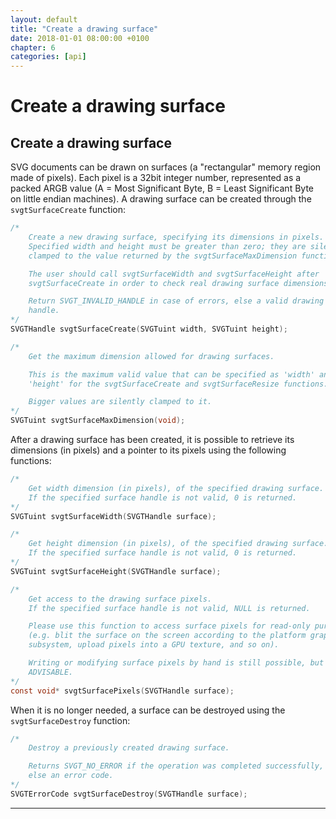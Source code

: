```yaml
---
layout: default
title: "Create a drawing surface"
date: 2018-01-01 08:00:00 +0100
chapter: 6
categories: [api]
---
```


# Create a drawing surface

## Create a drawing surface

SVG documents can be drawn on surfaces (a "rectangular" memory region made of pixels). Each pixel is a 32bit integer number, represented as a packed ARGB value (A = Most Significant Byte, B = Least Significant Byte on little endian machines). A drawing surface can be created through the `svgtSurfaceCreate` function:

```c
/*
    Create a new drawing surface, specifying its dimensions in pixels.
    Specified width and height must be greater than zero; they are silently
    clamped to the value returned by the svgtSurfaceMaxDimension function.

    The user should call svgtSurfaceWidth and svgtSurfaceHeight after
    svgtSurfaceCreate in order to check real drawing surface dimensions.

    Return SVGT_INVALID_HANDLE in case of errors, else a valid drawing surface
    handle.
*/
SVGTHandle svgtSurfaceCreate(SVGTuint width, SVGTuint height);
```

```c
/*
    Get the maximum dimension allowed for drawing surfaces.

    This is the maximum valid value that can be specified as 'width' and
    'height' for the svgtSurfaceCreate and svgtSurfaceResize functions.

    Bigger values are silently clamped to it.
*/
SVGTuint svgtSurfaceMaxDimension(void);
```

After a drawing surface has been created, it is possible to retrieve its dimensions (in pixels) and a pointer to its pixels using the following functions:

```c
/*
    Get width dimension (in pixels), of the specified drawing surface.
    If the specified surface handle is not valid, 0 is returned.
*/
SVGTuint svgtSurfaceWidth(SVGTHandle surface);
```

```c
/*
    Get height dimension (in pixels), of the specified drawing surface.
    If the specified surface handle is not valid, 0 is returned.
*/
SVGTuint svgtSurfaceHeight(SVGTHandle surface);
```

```c
/*
    Get access to the drawing surface pixels.
    If the specified surface handle is not valid, NULL is returned.

    Please use this function to access surface pixels for read-only purposes
    (e.g. blit the surface on the screen according to the platform graphic
    subsystem, upload pixels into a GPU texture, and so on).

    Writing or modifying surface pixels by hand is still possible, but NOT
    ADVISABLE.
*/
const void* svgtSurfacePixels(SVGTHandle surface);
```

When it is no longer needed, a surface can be destroyed using the `svgtSurfaceDestroy` function:

```c
/*
    Destroy a previously created drawing surface.

    Returns SVGT_NO_ERROR if the operation was completed successfully,
    else an error code.
*/
SVGTErrorCode svgtSurfaceDestroy(SVGTHandle surface);
```

---
